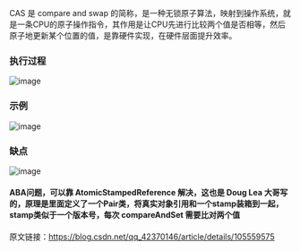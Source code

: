 
CAS 是 compare and swap 的简称，是一种无锁原子算法，映射到操作系统，就是一条CPU的原子操作指令，其作用是让CPU先进行比较两个值是否相等，然后原子地更新某个位置的值，是靠硬件实现，在硬件层面提升效率。

### 执行过程
![image](https://github.com/codingCavalier/Daily-snail/assets/26496772/0a59b369-80ea-4f7b-bbcb-790a29163a82)

### 示例
![image](https://github.com/codingCavalier/Daily-snail/assets/26496772/c972a011-e6af-4081-a239-3569e2d2eece)

### 缺点
![image](https://github.com/codingCavalier/Daily-snail/assets/26496772/41d7c18a-6aad-4bd3-9c49-53b04a53fb94)

#### ABA问题，可以靠 AtomicStampedReference 解决，这也是 Doug Lea 大哥写的，原理是里面定义了一个Pair类，将真实对象引用和一个stamp装箱到一起，stamp类似于一个版本号，每次 compareAndSet 需要比对两个值

原文链接：https://blog.csdn.net/qq_42370146/article/details/105559575
